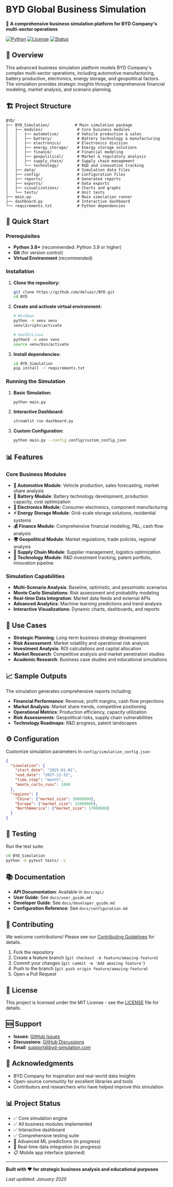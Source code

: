 # BYD Global Business Simulation

🚗 **A comprehensive business simulation platform for BYD Company's multi-sector operations**

[![Python](https://img.shields.io/badge/Python-3.8+-blue.svg)](https://python.org)
[![License](https://img.shields.io/badge/License-MIT-green.svg)](LICENSE)
[![Status](https://img.shields.io/badge/Status-Active-brightgreen.svg)](https://github.com/deluair/BYD)

## 🌟 Overview

This advanced business simulation platform models BYD Company's complex multi-sector operations, including automotive manufacturing, battery production, electronics, energy storage, and geopolitical factors. The simulation provides strategic insights through comprehensive financial modeling, market analysis, and scenario planning.

## 🏗️ Project Structure

```
BYD/
├── BYD_Simulation/           # Main simulation package
│   ├── modules/               # Core business modules
│   │   ├── automotive/        # Vehicle production & sales
│   │   ├── battery/           # Battery technology & manufacturing
│   │   ├── electronics/       # Electronics division
│   │   ├── energy_storage/    # Energy storage solutions
│   │   ├── finance/           # Financial modeling
│   │   ├── geopolitical/      # Market & regulatory analysis
│   │   ├── supply_chain/      # Supply chain management
│   │   └── technology/        # R&D and innovation tracking
│   ├── data/                  # Simulation data files
│   ├── config/                # Configuration files
│   ├── reports/               # Generated reports
│   ├── exports/               # Data exports
│   ├── visualizations/        # Charts and graphs
│   └── tests/                 # Unit tests
├── main.py                    # Main simulation runner
├── dashboard.py               # Interactive dashboard
└── requirements.txt           # Python dependencies
```

## 🚀 Quick Start

### Prerequisites

- **Python 3.8+** (recommended: Python 3.9 or higher)
- **Git** (for version control)
- **Virtual Environment** (recommended)

### Installation

1. **Clone the repository:**
   ```bash
   git clone https://github.com/deluair/BYD.git
   cd BYD
   ```

2. **Create and activate virtual environment:**
   ```bash
   # Windows
   python -m venv venv
   venv\Scripts\activate
   
   # macOS/Linux
   python3 -m venv venv
   source venv/bin/activate
   ```

3. **Install dependencies:**
   ```bash
   cd BYD_Simulation
   pip install -r requirements.txt
   ```

### Running the Simulation

1. **Basic Simulation:**
   ```bash
   python main.py
   ```

2. **Interactive Dashboard:**
   ```bash
   streamlit run dashboard.py
   ```

3. **Custom Configuration:**
   ```bash
   python main.py --config config/custom_config.json
   ```

## 📊 Features

### Core Business Modules

- **🚗 Automotive Module**: Vehicle production, sales forecasting, market share analysis
- **🔋 Battery Module**: Battery technology development, production capacity, cost optimization
- **📱 Electronics Module**: Consumer electronics, component manufacturing
- **⚡ Energy Storage Module**: Grid-scale storage solutions, residential systems
- **💰 Finance Module**: Comprehensive financial modeling, P&L, cash flow analysis
- **🌍 Geopolitical Module**: Market regulations, trade policies, regional analysis
- **🔗 Supply Chain Module**: Supplier management, logistics optimization
- **🔬 Technology Module**: R&D investment tracking, patent portfolio, innovation pipeline

### Simulation Capabilities

- **Multi-Scenario Analysis**: Baseline, optimistic, and pessimistic scenarios
- **Monte Carlo Simulations**: Risk assessment and probability modeling
- **Real-time Data Integration**: Market data feeds and external APIs
- **Advanced Analytics**: Machine learning predictions and trend analysis
- **Interactive Visualizations**: Dynamic charts, dashboards, and reports

## 🎯 Use Cases

- **Strategic Planning**: Long-term business strategy development
- **Risk Assessment**: Market volatility and operational risk analysis
- **Investment Analysis**: ROI calculations and capital allocation
- **Market Research**: Competitive analysis and market penetration studies
- **Academic Research**: Business case studies and educational simulations

## 📈 Sample Outputs

The simulation generates comprehensive reports including:

- **Financial Performance**: Revenue, profit margins, cash flow projections
- **Market Analysis**: Market share trends, competitive positioning
- **Operational Metrics**: Production efficiency, capacity utilization
- **Risk Assessments**: Geopolitical risks, supply chain vulnerabilities
- **Technology Roadmaps**: R&D progress, patent landscapes

## ⚙️ Configuration

Customize simulation parameters in `config/simulation_config.json`:

```json
{
  "simulation": {
    "start_date": "2025-01-01",
    "end_date": "2027-12-31",
    "time_step": "month",
    "monte_carlo_runs": 1000
  },
  "regions": {
    "China": {"market_size": 28000000},
    "Europe": {"market_size": 15000000},
    "NorthAmerica": {"market_size": 17000000}
  }
}
```

## 🧪 Testing

Run the test suite:

```bash
cd BYD_Simulation
python -m pytest tests/ -v
```

## 📚 Documentation

- **API Documentation**: Available in `docs/api/`
- **User Guide**: See `docs/user_guide.md`
- **Developer Guide**: See `docs/developer_guide.md`
- **Configuration Reference**: See `docs/configuration.md`

## 🤝 Contributing

We welcome contributions! Please see our [Contributing Guidelines](CONTRIBUTING.md) for details.

1. Fork the repository
2. Create a feature branch (`git checkout -b feature/amazing-feature`)
3. Commit your changes (`git commit -m 'Add amazing feature'`)
4. Push to the branch (`git push origin feature/amazing-feature`)
5. Open a Pull Request

## 📄 License

This project is licensed under the MIT License - see the [LICENSE](LICENSE) file for details.

## 🆘 Support

- **Issues**: [GitHub Issues](https://github.com/deluair/BYD/issues)
- **Discussions**: [GitHub Discussions](https://github.com/deluair/BYD/discussions)
- **Email**: support@byd-simulation.com

## 🙏 Acknowledgments

- BYD Company for inspiration and real-world data insights
- Open-source community for excellent libraries and tools
- Contributors and researchers who have helped improve this simulation

## 📊 Project Status

- ✅ Core simulation engine
- ✅ All business modules implemented
- ✅ Interactive dashboard
- ✅ Comprehensive testing suite
- 🔄 Advanced ML predictions (in progress)
- 🔄 Real-time data integration (in progress)
- 📋 Mobile app interface (planned)

---

**Built with ❤️ for strategic business analysis and educational purposes**

*Last updated: January 2025*